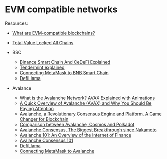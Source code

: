 # EVM compatible networks

Resources:

* [What are EVM-compatible blockchains?](https://medium.com/eligma-blog/what-are-evm-compatible-blockchains-64f91c97038e)
* [Total Value Locked All Chains](https://defillama.com/chains/EVM)

* BSC
  - [Binance Smart Chain And CeDeFi Explained](https://www.youtube.com/watch?v=iJDoc0kvXLc)
  - [Tendermint explained](https://academy.binance.com/en/articles/tendermint-explained)
  - [Connecting MetaMask to BNB Smart Chain](https://academy.binance.com/en/articles/connecting-metamask-to-binance-smart-chain)
  - [DefiLlama](https://defillama.com/chain/BSC)

* Avalance
  - [What is the Avalanche Network? AVAX Explained with Animations](https://www.youtube.com/watch?v=CbM2jidEn0s)
  - [A Quick Overview of Avalanche (AVAX) and Why You Should Be Paying Attention](https://cryptoseq.medium.com/a-quick-overview-of-avalanche-avax-and-why-you-should-be-paying-attention-612278598da2)
  - [Avalanche, a Revolutionary Consensus Engine and Platform. A Game Changer for Blockchain](https://medium.com/avalanche-hub/avalanche-a-revolutionary-consensus-engine-and-platform-a-game-changer-for-blockchain-fdac008edc35)
  - [Comparison between Avalanche, Cosmos and Polkadot](https://medium.com/avalanche-hub/comparison-between-avalanche-cosmos-and-polkadot-a2a98f46c03b)
  - [Avalanche Consensus, The Biggest Breakthrough since Nakamoto](https://medium.com/avalanche-hub/avalanche-consensus-the-biggest-breakthrough-since-nakamoto-66e9917fd656)
  - [Avalanche 101: An Overview of the Internet of Finance](https://medium.com/avalabs/avalanche-101-an-overview-of-the-internet-of-finance-7cdc5a2bee46#407d)
  - [Avalanche Consensus 101](https://medium.com/avalancheavax/avalanche-consensus-101-99c68a3e3159)
  - [DefiLlama](https://defillama.com/chain/Avalanche)
  - [Connecting MetaMask to Avalanche](https://academy.binance.com/en/articles/how-to-add-avalanche-to-metamask)

